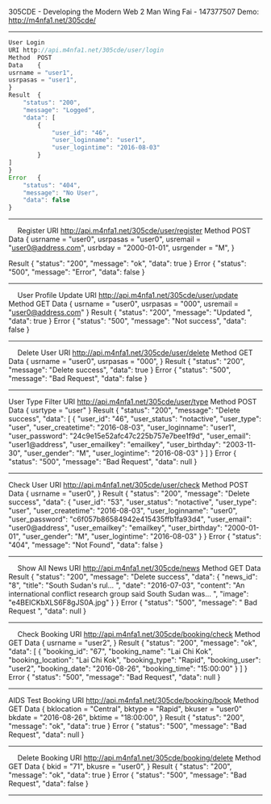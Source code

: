 
305CDE - Developing the Modern Web 2
Man Wing Fai - 147377507
Demo: http://m4nfa1.net/305cde/

--------------------------------------------------------------------------------------------------------------------
```javascript
User Login
URI	http://api.m4nfa1.net/305cde/user/login
Method	POST
Data	{
usrname = "user1",
usrpasas = "user1",
}
Result	{
    "status": "200",
    "message": "Logged",
    "data": [
        {
            "user_id": "46",
            "user_loginname": "user1",
            "user_logintime": "2016-08-03"
        }
]
}
Error	{
    "status": "404",
    "message": "No User",
    "data": false
}
```
----------------------------------------------------------------------------------------------------------------------
 
Register
URI	http://api.m4nfa1.net/305cde/user/register
Method	POST
Data	{
usrname = "user0",
usrpasas = "user0",
usremail = "user0@address.com",
usrbday = "2000-01-01",
usrgender = "M",
}


Result	{
    "status": "200",
    "message": "ok",
    "data": true
}
Error	{
    "status": "500",
    "message": "Error",
    "data": false
}

--------------------------------------------------------------------------------------------------------------------------
 
User Profile Update
URI	http://api.m4nfa1.net/305cde/user/update
Method	GET
Data	{
usrname = "user0",
usrpasas = "000",
usremail = "user0@address.com"
}
Result	{
    "status": "200",
    "message": "Updated ",
    "data": true 
}
Error	{
    "status": "500",
    "message": "Not success",
    "data": false
}

--------------------------------------------------------------------------------------------------------------------------
 
Delete User
URI	http://api.m4nfa1.net/305cde/user/delete
Method	GET
Data	{
usrname = "user0",
usrpasas = "000",
}
Result	{
    "status": "200",
    "message": "Delete success",
    "data": true 
}
Error	{
    "status": "500",
    "message": "Bad Request",
    "data": false
}

--------------------------------------------------------------------------------------------------------------------------

User Type Filter
URI	http://api.m4nfa1.net/305cde/user/type
Method	POST
Data	{
usrtype = "user"
}
Result	{
    "status": "200",
    "message": "Delete success",
    "data": [
        {
            "user_id": "46",
            "user_status": "notactive",
            "user_type": "user",
            "user_createtime": "2016-08-03",
            "user_loginname": "user1",
            "user_password": "24c9e15e52afc47c225b757e7bee1f9d",
            "user_email": "user1@address",
            "user_emailkey": "emailkey",
            "user_birthday": "2003-11-30",
            "user_gender": "M",
            "user_logintime": "2016-08-03"
        }
]
}
Error	{
    "status": "500",
    "message": "Bad Request",
    "data": null
}

--------------------------------------------------------------------------------------------------------------------------

Check User
URI	http://api.m4nfa1.net/305cde/user/check
Method	POST
Data	{
usrname = "user0",
}
Result	{
    "status": "200",
    "message": "Delete success",
    "data": {
        "user_id": "53",
        "user_status": "notactive",
        "user_type": "user",
        "user_createtime": "2016-08-03",
        "user_loginname": "user0",
        "user_password": "c6f057b86584942e415435ffb1fa93d4",
        "user_email": "user0@address",
        "user_emailkey": "emailkey",
        "user_birthday": "2000-01-01",
        "user_gender": "M",
        "user_logintime": "2016-08-03"
    }
}
Error	{
    "status": "404",
    "message": "Not Found",
    "data": false
}

--------------------------------------------------------------------------------------------------------------------------
 
Show All News
URI	http://api.m4nfa1.net/305cde/news
Method	GET
Data	
Result	{
    "status": "200",
    "message": "Delete success",
    "data": {
            "news_id": "8",
            "title": "South Sudan's rul… ",
            "date": "2016-07-03",
            "content": "An international conflict research group said South Sudan was… ",
            "image": "e4BElCKbXLS6F8gJS0A.jpg"
        }
 }
Error	{
    "status": "500",
    "message": " Bad Request ",
    "data": null
}

--------------------------------------------------------------------------------------------------------------------------
 
Check Booking
URI	http://api.m4nfa1.net/305cde/booking/check
Method	GET
Data	{
usrname = "user2",
}
Result	{
    "status": "200",
    "message": "ok",
    "data": [
        {
            "booking_id": "67",
            "booking_name": "Lai Chi Kok",
            "booking_location": "Lai Chi Kok",
            "booking_type": "Rapid",
            "booking_user": "user2",
            "booking_date": "2016-08-26",
            "booking_time": "15:00:00"
        }
    ]
}
Error	{
    "status": "500",
    "message": "Bad Request",
    "data": null
}

--------------------------------------------------------------------------------------------------------------------------

AIDS Test Booking
URI	http://api.m4nfa1.net/305cde/booking/book
Method	GET
Data	{
bklocation = "Central",
bktype = "Rapid",
bkuser = "user0"
bkdate = "2016-08-26",
bktime = "18:00:00",
}
Result	{
    "status": "200",
    "message": "ok",
    "data": true
}
Error	{
    "status": "500",
    "message": "Bad Request",
    "data": null
}

--------------------------------------------------------------------------------------------------------------------------
 
Delete Booking
URI	http://api.m4nfa1.net/305cde/booking/delete
Method	GET
Data	{
bkid = "71",
bkusre = "user0",
}
Result	{
    "status": "200",
    "message": "ok",
    "data": true
}
Error	{
    "status": "500",
    "message": "Bad Request",
    "data": false
}

--------------------------------------------------------------------------------------------------------------------------
